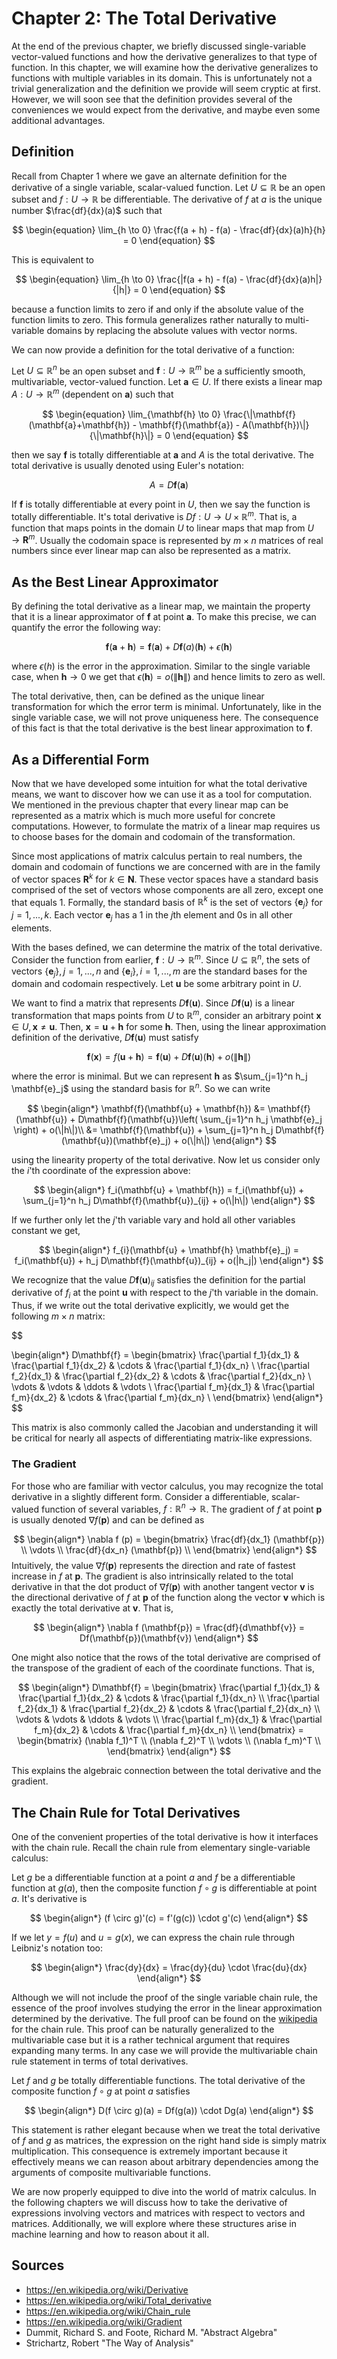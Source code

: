 Chapter 2: The Total Derivative
===============================

At the end of the previous chapter, we briefly discussed single-variable
vector-valued functions and how the derivative generalizes to that type
of function. In this chapter, we will examine how the derivative
generalizes to functions with multiple variables in its domain. This is
unfortunately not a trivial generalization and the definition we provide
will seem cryptic at first. However, we will soon see that the
definition provides several of the conveniences we would expect from the
derivative, and maybe even some additional advantages.

Definition
----------

Recall from Chapter 1 where we gave an alternate definition for the
derivative of a single variable, scalar-valued function. Let
$U \subseteq \mathbb{R}$ be an open subset and $f: U \to \mathbb{R}$ be
differentiable. The derivative of $f$ at $a$ is the unique number
$\frac{df}{dx}(a)$ such that

$$
\begin{equation}
    \lim_{h \to 0} \frac{f(a + h) - f(a) - \frac{df}{dx}(a)h}{h} = 0
\end{equation}
$$

This is equivalent to

$$
\begin{equation}
    \lim_{h \to 0} \frac{|f(a + h) - f(a) - \frac{df}{dx}(a)h|}{|h|} = 0
\end{equation}
$$

because a function limits to zero if and only if the absolute value of
the function limits to zero. This formula generalizes rather naturally
to multi-variable domains by replacing the absolute values with vector
norms.

We can now provide a definition for the total derivative of a function:

Let $U \subseteq \mathbb{R}^n$ be an open subset and
$\mathbf{f}: U \to \mathbb{R}^m$ be a sufficiently smooth,
multivariable, vector-valued function. Let $\mathbf{a} \in U$. If there
exists a linear map $A: U \to \mathbb{R}^m$ (dependent on $\mathbf{a}$)
such that

$$
\begin{equation}
    \lim_{\mathbf{h} \to 0} \frac{\|\mathbf{f}(\mathbf{a}+\mathbf{h}) - \mathbf{f}(\mathbf{a}) - A(\mathbf{h})\|}{\|\mathbf{h}\|} = 0
\end{equation}
$$

then we say $\mathbf{f}$ is totally differentiable at $\mathbf{a}$ and
$A$ is the total derivative. The total derivative is usually denoted
using Euler\'s notation:

$$
\begin{equation}
    A = D\mathbf{f}(\mathbf{a})
\end{equation}
$$

If $\mathbf{f}$ is totally differentiable at every point in $U$, then we
say the function is totally differentiable. It\'s total derivative is
$Df: U \to U \times \mathbb{R}^m$. That is, a function that maps points
in the domain $U$ to linear maps that map from $U \to \mathbf{R}^m$.
Usually the codomain space is represented by $m \times n$ matrices of
real numbers since ever linear map can also be represented as a matrix.

As the Best Linear Approximator
-------------------------------

By defining the total derivative as a linear map, we maintain the
property that it is a linear approximator of $\mathbf{f}$ at point
$\mathbf{a}$. To make this precise, we can quantify the error the
following way:

$$
\begin{equation}
    \mathbf{f}(\mathbf{a} + \mathbf{h}) = \mathbf{f}(\mathbf{a}) + D\mathbf{f}(a)(\mathbf{h}) + \epsilon(\mathbf{h})
\end{equation}
$$

where $\epsilon(h)$ is the error in the approximation. Similar to the
single variable case, when $\mathbf{h} \to 0$ we get that
$\epsilon(\mathbf{h}) = o(\|\mathbf{h}\|)$ and hence limits to zero as
well.

The total derivative, then, can be defined as the unique linear
transformation for which the error term is minimal. Unfortunately, like
in the single variable case, we will not prove uniqueness here. The
consequence of this fact is that the total derivative is the best linear
approximation to $\mathbf{f}$.

As a Differential Form
----------------------

Now that we have developed some intuition for what the total derivative
means, we want to discover how we can use it as a tool for computation.
We mentioned in the previous chapter that every linear map can be
represented as a matrix which is much more useful for concrete
computations. However, to formulate the matrix of a linear map requires
us to choose bases for the domain and codomain of the transformation.

Since most applications of matrix calculus pertain to real numbers, the
domain and codomain of functions we are concerned with are in the family
of vector spaces $\mathbf{R}^k$ for $k \in \mathbf{N}$. These vector
spaces have a standard basis comprised of the set of vectors whose
components are all zero, except one that equals 1. Formally, the
standard basis of $\mathbb{R}^k$ is the set of vectors
$\{\mathbf{e}_j\}$ for $j = 1,...,k$. Each vector $\mathbf{e}_j$ has a 1
in the $j$th element and 0s in all other elements.

With the bases defined, we can determine the matrix of the total
derivative. Consider the function from earlier,
$\mathbf{f}: U \to \mathbb{R}^m$. Since $U \subseteq \mathbb{R}^n$, the
sets of vectors $\{\mathbf{e}_j\}, j=1,...,n$ and
$\{\mathbf{e}_i\}, i=1,...,m$ are the standard bases for the domain and
codomain respectively. Let $\mathbf{u}$ be some arbitrary point in $U$.

We want to find a matrix that represents $D\mathbf{f}(\mathbf{u})$.
Since $D\mathbf{f}(\mathbf{u})$ is a linear transformation that maps
points from $U$ to $\mathbb{R}^m$, consider an arbitrary point
$\mathbf{x} \in U, \mathbf{x} \neq \mathbf{u}$. Then,
$\mathbf{x} = \mathbf{u} + \mathbf{h}$ for some $\mathbf{h}$. Then,
using the linear approximation definition of the derivative,
$D\mathbf{f}(\mathbf{u})$ must satisfy

$$
\begin{equation}
    \mathbf{f}(\mathbf{x}) = f(\mathbf{u} + \mathbf{h}) = \mathbf{f}(\mathbf{u}) + D\mathbf{f}(\mathbf{u})(\mathbf{h}) + o(\|\mathbf{h}\|)
\end{equation}
$$

where the error is minimal. But we can represent $\mathbf{h}$ as
$\sum_{j=1}^n h_j \mathbf{e}_j$ using the standard basis for
$\mathbb{R}^n$. So we can write

$$
\begin{align*}
    \mathbf{f}(\mathbf{u} + \mathbf{h}) &= \mathbf{f}(\mathbf{u}) + D\mathbf{f}(\mathbf{u})\left( \sum_{j=1}^n h_j \mathbf{e}_j \right) + o(\|h\|)\\
    &= \mathbf{f}(\mathbf{u}) + \sum_{j=1}^n h_j D\mathbf{f}(\mathbf{u})(\mathbf{e}_j) + o(\|h\|)
\end{align*}
$$

using the linearity property of the total derivative. Now let us
consider only the $i$\'th coordinate of the expression above:

$$
\begin{align*}
    f_i(\mathbf{u} + \mathbf{h}) = f_i(\mathbf{u}) + \sum_{j=1}^n h_j D\mathbf{f}(\mathbf{u})_{ij} + o(\|h\|)
\end{align*}
$$

If we further only let the $j$\'th variable vary and hold all other
variables constant we get,

$$
\begin{align*}
    f_{i}(\mathbf{u} + \mathbf{h} \mathbf{e}_j) = f_i(\mathbf{u}) + h_j D\mathbf{f}(\mathbf{u})_{ij} + o(|h_j|)
\end{align*}
$$

We recognize that the value $D\mathbf{f}(\mathbf{u})_{ij}$ satisfies the
definition for the partial derivative of $f_i$ at the point $\mathbf{u}$
with respect to the $j$\'th variable in the domain. Thus, if we write
out the total derivative explicitly, we would get the following
$m \times n$ matrix:

$$

\begin{align*}
    D\mathbf{f} =
    \begin{bmatrix}
        \frac{\partial f_1}{dx_1} & \frac{\partial f_1}{dx_2} & \cdots & \frac{\partial f_1}{dx_n} \\
        \frac{\partial f_2}{dx_1} & \frac{\partial f_2}{dx_2} & \cdots & \frac{\partial f_2}{dx_n} \\
        \vdots & \vdots & \ddots & \vdots \\
        \frac{\partial f_m}{dx_1} & \frac{\partial f_m}{dx_2} & \cdots & \frac{\partial f_m}{dx_n} \\
    \end{bmatrix}
\end{align*}
$$

This matrix is also commonly called the Jacobian and understanding it
will be critical for nearly all aspects of differentiating matrix-like
expressions.

### The Gradient

For those who are familiar with vector calculus, you may recognize the
total derivative in a slightly different form. Consider a
differentiable, scalar-valued function of several variables,
$f: \mathbb{R}^n \to \mathbb{R}$. The gradient of $f$ at point
$\mathbf{p}$ is usually denoted $\nabla f (\mathbf{p})$ and can be
defined as

$$
\begin{align*}
    \nabla f (p) = 
           \begin{bmatrix}
            \frac{df}{dx_1} (\mathbf{p}) \\
            \vdots \\
            \frac{df}{dx_n} (\mathbf{p}) \\
           \end{bmatrix}
\end{align*}
$$
Intuitively, the value $\nabla f(\mathbf{p})$ represents the direction
and rate of fastest increase in $f$ at $\mathbf{p}$. The gradient is
also intrinsically related to the total derivative in that the dot
product of $\nabla f(\mathbf{p})$ with another tangent vector
$\mathbf{v}$ is the directional derivative of $f$ at $\mathbf{p}$ of the
function along the vector $\mathbf{v}$ which is exactly the total
derivative at $\mathbf{v}$. That is,

$$
\begin{align*}
    \nabla f (\mathbf{p}) = \frac{df}{d\mathbf{v}} = Df(\mathbf{p})(\mathbf{v})
\end{align*}
$$

One might also notice that the rows of the total derivative are
comprised of the transpose of the gradient of each of the coordinate
functions. That is,

$$
\begin{align*}
    D\mathbf{f} =
    \begin{bmatrix}
        \frac{\partial f_1}{dx_1} & \frac{\partial f_1}{dx_2} & \cdots & \frac{\partial f_1}{dx_n} \\
        \frac{\partial f_2}{dx_1} & \frac{\partial f_2}{dx_2} & \cdots & \frac{\partial f_2}{dx_n} \\
        \vdots & \vdots & \ddots & \vdots \\
        \frac{\partial f_m}{dx_1} & \frac{\partial f_m}{dx_2} & \cdots & \frac{\partial f_m}{dx_n} \\
    \end{bmatrix}
    =
    \begin{bmatrix}
        (\nabla f_1)^T \\
        (\nabla f_2)^T \\
        \vdots \\
        (\nabla f_m)^T \\
    \end{bmatrix}
\end{align*}
$$

This explains the algebraic connection between the total derivative and
the gradient.

The Chain Rule for Total Derivatives
------------------------------------

One of the convenient properties of the total derivative is how it
interfaces with the chain rule. Recall the chain rule from elementary
single-variable calculus:

Let $g$ be a differentiable function at a point $a$ and $f$ be a
differentiable function at $g(a)$, then the composite function
$f \circ g$ is differentiable at point $a$. It\'s derivative is

$$
\begin{align*}
    (f \circ g)'(c) = f'(g(c)) \cdot g'(c)
\end{align*}
$$

If we let $y = f(u)$ and $u = g(x)$, we can express the chain rule
through Leibniz\'s notation too:

$$
\begin{align*}
    \frac{dy}{dx} = \frac{dy}{du} \cdot \frac{du}{dx}
\end{align*}
$$

Although we will not include the proof of the single variable chain
rule, the essence of the proof involves studying the error in the linear
approximation determined by the derivative. The full proof can be found
on the
[wikipedia](https://en.wikipedia.org/wiki/Chain_rule#Second_proof) for
the chain rule. This proof can be naturally generalized to the
multivariable case but it is a rather technical argument that requires
expanding many terms. In any case we will provide the multivariable
chain rule statement in terms of total derivatives.

Let $f$ and $g$ be totally differentiable functions. The total
derivative of the composite function $f \circ g$ at point $a$ satisfies

$$
\begin{align*}
    D(f \circ g)(a) = Df(g(a)) \cdot Dg(a)
\end{align*}
$$

This statement is rather elegant because when we treat the total
derivative of $f$ and $g$ as matrices, the expression on the right hand
side is simply matrix multiplication. This consequence is extremely
important because it effectively means we can reason about arbitrary
dependencies among the arguments of composite multivariable functions.

We are now properly equipped to dive into the world of matrix calculus.
In the following chapters we will discuss how to take the derivative of
expressions involving vectors and matrices with respect to vectors and
matrices. Additionally, we will explore where these structures arise in
machine learning and how to reason about it all.

Sources
------------

-   <https://en.wikipedia.org/wiki/Derivative>
-   <https://en.wikipedia.org/wiki/Total_derivative>
-   <https://en.wikipedia.org/wiki/Chain_rule>
-   <https://en.wikipedia.org/wiki/Gradient>
-   Dummit, Richard S. and Foote, Richard M. \"Abstract Algebra\"
-   Strichartz, Robert \"The Way of Analysis\"
